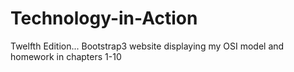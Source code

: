 # Technology-in-Action
Twelfth Edition... Bootstrap3 website displaying my OSI model and homework in chapters 1-10

